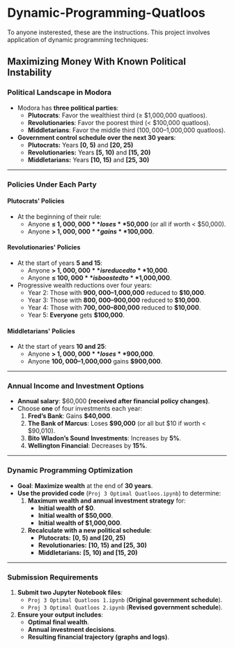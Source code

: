# Dynamic-Programming-Quatloos

To anyone insterested, these are the instructions. This project involves application of dynamic programming techniques:

## **Maximizing Money With Known Political Instability**

### **Political Landscape in Modora**
- Modora has **three political parties**:
  - **Plutocrats**: Favor the wealthiest third (≥ $1,000,000 quatloos).
  - **Revolutionaries**: Favor the poorest third (< $100,000 quatloos).
  - **Middletarians**: Favor the middle third ($100,000–$1,000,000 quatloos).
- **Government control schedule over the next 30 years**:
  - **Plutocrats:** Years **[0, 5)** and **[20, 25)**
  - **Revolutionaries:** Years **[5, 10)** and **[15, 20)**
  - **Middletarians:** Years **[10, 15)** and **[25, 30)**

---

### **Policies Under Each Party**
#### **Plutocrats' Policies**
- At the beginning of their rule:
  - Anyone **≤ $1,000,000** loses **$50,000** (or all if worth < $50,000).
  - Anyone **> $1,000,000** gains **$100,000**.

#### **Revolutionaries' Policies**
- At the start of years **5 and 15**:
  - Anyone **> $1,000,000** is reduced to **$10,000**.
  - Anyone **≤ $100,000** is boosted to **$1,000,000**.
- Progressive wealth reductions over four years:
  - Year 2: Those with **$900,000–$1,000,000** reduced to **$10,000**.
  - Year 3: Those with **$800,000–$900,000** reduced to **$10,000**.
  - Year 4: Those with **$700,000–$800,000** reduced to **$10,000**.
  - Year 5: **Everyone** gets **$100,000**.

#### **Middletarians' Policies**
- At the start of years **10 and 25**:
  - Anyone **> $1,000,000** loses **$900,000**.
  - Anyone **$100,000–$1,000,000** gains **$900,000**.

---

### **Annual Income and Investment Options**
- **Annual salary**: $60,000 **(received after financial policy changes)**.
- Choose **one** of four investments each year:
  1. **Fred’s Bank**: Gains **$40,000**.
  2. **The Bank of Marcus**: Loses **$90,000** (or all but $10 if worth < $90,010).
  3. **Bito Wladon’s Sound Investments**: Increases by **5%**.
  4. **Wellington Financial**: Decreases by **15%**.

---

### **Dynamic Programming Optimization**
- **Goal**: **Maximize wealth** at the end of **30 years**.
- **Use the provided code** (`Proj 3 Optimal Quatloos.ipynb`) to determine:
  1. **Maximum wealth and annual investment strategy** for:
     - **Initial wealth of $0**.
     - **Initial wealth of $50,000**.
     - **Initial wealth of $1,000,000**.
  2. **Recalculate with a new political schedule**:
     - **Plutocrats:** **[0, 5) and [20, 25)**
     - **Revolutionaries:** **[10, 15) and [25, 30)**
     - **Middletarians:** **[5, 10) and [15, 20)**

---

### **Submission Requirements**
1. **Submit two Jupyter Notebook files**:
   - `Proj 3 Optimal Quatloos 1.ipynb` (**Original government schedule**).
   - `Proj 3 Optimal Quatloos 2.ipynb` (**Revised government schedule**).
2. **Ensure your output includes**:
   - **Optimal final wealth**.
   - **Annual investment decisions**.
   - **Resulting financial trajectory (graphs and logs)**.
